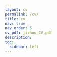 ```yaml
---
layout: cv
permalink: /cv/
title: cv
nav: true
nav_order: 5
cv_pdf: jizhou_CV.pdf
description: 
toc:
  sidebar: left
---
```

